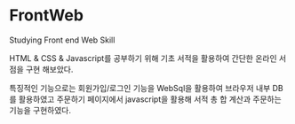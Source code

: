 # FrontWeb
Studying Front end Web Skill

HTML & CSS & Javascript를 공부하기 위해 기초 서적을 활용하여
간단한 온라인 서점을 구현 해보았다.

특징적인 기능으로는
회원가입/로그인 기능을 WebSql을 활용하여 브라우저 내부 DB를 활용하였고
주문하기 페이지에서 javascript을 활용해 서적 총 합 계산과 주문하는 기능을 구현하였다.
